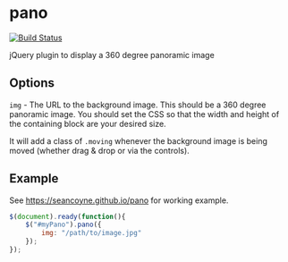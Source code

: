 pano
====

[![Build Status](https://travis-ci.org/seancoyne/pano.svg?branch=master)](https://travis-ci.org/seancoyne/pano)

jQuery plugin to display a 360 degree panoramic image

## Options

`img` - The URL to the background image.  This should be a 360 degree panoramic image.  You should set the CSS so that the width and height of the containing block are your desired size.

It will add a class of `.moving` whenever the background image is being moved (whether drag & drop or via the controls).

## Example

See https://seancoyne.github.io/pano for working example.

```javascript
$(document).ready(function(){
	$("#myPano").pano({
		img: "/path/to/image.jpg"
	});
});
```